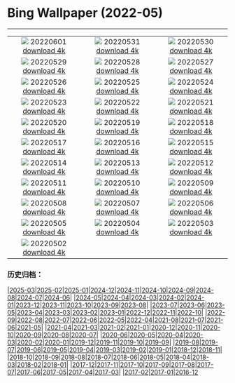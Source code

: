 # Bing Wallpaper (2022-05)
**************
| | | |
| :----: | :----: | :----: |
| ![](https://www.bing.com/th?id=OHR.ParrotDay_EN-US9824481217_1920x1080.jpg) 20220601 [download 4k](https://www.bing.com/th?id=OHR.ParrotDay_EN-US9824481217_UHD.jpg) | ![](https://www.bing.com/th?id=OHR.WW2Lincoln_EN-US6306243521_1920x1080.jpg) 20220531 [download 4k](https://www.bing.com/th?id=OHR.WW2Lincoln_EN-US6306243521_UHD.jpg) | ![](https://www.bing.com/th?id=OHR.HyaliteCreek_EN-US9700334811_1920x1080.jpg) 20220530 [download 4k](https://www.bing.com/th?id=OHR.HyaliteCreek_EN-US9700334811_UHD.jpg) |
| ![](https://www.bing.com/th?id=OHR.PurnululuNP_EN-US9646771554_1920x1080.jpg) 20220529 [download 4k](https://www.bing.com/th?id=OHR.PurnululuNP_EN-US9646771554_UHD.jpg) | ![](https://www.bing.com/th?id=OHR.MarinHeadlands_EN-US9564309974_1920x1080.jpg) 20220528 [download 4k](https://www.bing.com/th?id=OHR.MarinHeadlands_EN-US9564309974_UHD.jpg) | ![](https://www.bing.com/th?id=OHR.Monteverde_EN-US9503031199_1920x1080.jpg) 20220527 [download 4k](https://www.bing.com/th?id=OHR.Monteverde_EN-US9503031199_UHD.jpg) |
| ![](https://www.bing.com/th?id=OHR.Alhambra_EN-US9442124079_1920x1080.jpg) 20220526 [download 4k](https://www.bing.com/th?id=OHR.Alhambra_EN-US9442124079_UHD.jpg) | ![](https://www.bing.com/th?id=OHR.KornatiNP_EN-US0453245326_1920x1080.jpg) 20220525 [download 4k](https://www.bing.com/th?id=OHR.KornatiNP_EN-US0453245326_UHD.jpg) | ![](https://www.bing.com/th?id=OHR.RedBellied_EN-US7363239921_1920x1080.jpg) 20220524 [download 4k](https://www.bing.com/th?id=OHR.RedBellied_EN-US7363239921_UHD.jpg) |
| ![](https://www.bing.com/th?id=OHR.ZebraEgret_EN-US9268536963_1920x1080.jpg) 20220523 [download 4k](https://www.bing.com/th?id=OHR.ZebraEgret_EN-US9268536963_UHD.jpg) | ![](https://www.bing.com/th?id=OHR.AlbionFalls_EN-US5365811607_1920x1080.jpg) 20220522 [download 4k](https://www.bing.com/th?id=OHR.AlbionFalls_EN-US5365811607_UHD.jpg) | ![](https://www.bing.com/th?id=OHR.ApisMellifera_EN-US1549924485_1920x1080.jpg) 20220521 [download 4k](https://www.bing.com/th?id=OHR.ApisMellifera_EN-US1549924485_UHD.jpg) |
| ![](https://www.bing.com/th?id=OHR.GlassBridge_EN-US6168516510_1920x1080.jpg) 20220520 [download 4k](https://www.bing.com/th?id=OHR.GlassBridge_EN-US6168516510_UHD.jpg) | ![](https://www.bing.com/th?id=OHR.KansasPrairiefire_EN-US6008489579_1920x1080.jpg) 20220519 [download 4k](https://www.bing.com/th?id=OHR.KansasPrairiefire_EN-US6008489579_UHD.jpg) | ![](https://www.bing.com/th?id=OHR.SaltPondsMaras_EN-US5922073798_1920x1080.jpg) 20220518 [download 4k](https://www.bing.com/th?id=OHR.SaltPondsMaras_EN-US5922073798_UHD.jpg) |
| ![](https://www.bing.com/th?id=OHR.PawneeOwls_EN-US5086668928_1920x1080.jpg) 20220517 [download 4k](https://www.bing.com/th?id=OHR.PawneeOwls_EN-US5086668928_UHD.jpg) | ![](https://www.bing.com/th?id=OHR.BerninaBloodMoon_EN-US5538561384_1920x1080.jpg) 20220516 [download 4k](https://www.bing.com/th?id=OHR.BerninaBloodMoon_EN-US5538561384_UHD.jpg) | ![](https://www.bing.com/th?id=OHR.WindmillDay_EN-US5180406924_1920x1080.jpg) 20220515 [download 4k](https://www.bing.com/th?id=OHR.WindmillDay_EN-US5180406924_UHD.jpg) |
| ![](https://www.bing.com/th?id=OHR.MaasaiGiraffe_EN-US4914727610_1920x1080.jpg) 20220514 [download 4k](https://www.bing.com/th?id=OHR.MaasaiGiraffe_EN-US4914727610_UHD.jpg) | ![](https://www.bing.com/th?id=OHR.RedCross_EN-US5698722803_1920x1080.jpg) 20220513 [download 4k](https://www.bing.com/th?id=OHR.RedCross_EN-US5698722803_UHD.jpg) | ![](https://www.bing.com/th?id=OHR.OiaVillage_EN-US5240840248_1920x1080.jpg) 20220512 [download 4k](https://www.bing.com/th?id=OHR.OiaVillage_EN-US5240840248_UHD.jpg) |
| ![](https://www.bing.com/th?id=OHR.GiffordPinchot_EN-US4980175686_1920x1080.jpg) 20220511 [download 4k](https://www.bing.com/th?id=OHR.GiffordPinchot_EN-US4980175686_UHD.jpg) | ![](https://www.bing.com/th?id=OHR.GoremeNationalPark_EN-US4875441908_1920x1080.jpg) 20220510 [download 4k](https://www.bing.com/th?id=OHR.GoremeNationalPark_EN-US4875441908_UHD.jpg) | ![](https://www.bing.com/th?id=OHR.MomJoey_EN-US7006938352_1920x1080.jpg) 20220509 [download 4k](https://www.bing.com/th?id=OHR.MomJoey_EN-US7006938352_UHD.jpg) |
| ![](https://www.bing.com/th?id=OHR.SwedishAntenna_EN-US4697496933_1920x1080.jpg) 20220508 [download 4k](https://www.bing.com/th?id=OHR.SwedishAntenna_EN-US4697496933_UHD.jpg) | ![](https://www.bing.com/th?id=OHR.HertfordshireBluebells_EN-US4578338154_1920x1080.jpg) 20220507 [download 4k](https://www.bing.com/th?id=OHR.HertfordshireBluebells_EN-US4578338154_UHD.jpg) | ![](https://www.bing.com/th?id=OHR.JaliscoAgave_EN-US2800710188_1920x1080.jpg) 20220506 [download 4k](https://www.bing.com/th?id=OHR.JaliscoAgave_EN-US2800710188_UHD.jpg) |
| ![](https://www.bing.com/th?id=OHR.WadiRum_EN-US2725530460_1920x1080.jpg) 20220505 [download 4k](https://www.bing.com/th?id=OHR.WadiRum_EN-US2725530460_UHD.jpg) | ![](https://www.bing.com/th?id=OHR.DuckHen_EN-US2672519159_1920x1080.jpg) 20220504 [download 4k](https://www.bing.com/th?id=OHR.DuckHen_EN-US2672519159_UHD.jpg) | ![](https://www.bing.com/th?id=OHR.TravertineTurkey_EN-US2604407895_1920x1080.jpg) 20220503 [download 4k](https://www.bing.com/th?id=OHR.TravertineTurkey_EN-US2604407895_UHD.jpg) |
| ![](https://www.bing.com/th?id=OHR.LeiDay_EN-US2557797109_1920x1080.jpg) 20220502 [download 4k](https://www.bing.com/th?id=OHR.LeiDay_EN-US2557797109_UHD.jpg) |  |  |

### 历史归档：

|[2025-03](bing/2025-03/2025-03.md)|[2025-02](bing/2025-02/2025-02.md)|[2025-01](bing/2025-01/2025-01.md)|[2024-12](bing/2024-12/2024-12.md)|[2024-11](bing/2024-11/2024-11.md)|[2024-10](bing/2024-10/2024-10.md)|[2024-09](bing/2024-09/2024-09.md)|[2024-08](bing/2024-08/2024-08.md)|[2024-07](bing/2024-07/2024-07.md)|[2024-06](bing/2024-06/2024-06.md)|
|[2024-05](bing/2024-05/2024-05.md)|[2024-04](bing/2024-04/2024-04.md)|[2024-03](bing/2024-03/2024-03.md)|[2024-02](bing/2024-02/2024-02.md)|[2024-01](bing/2024-01/2024-01.md)|[2023-12](bing/2023-12/2023-12.md)|[2023-11](bing/2023-11/2023-11.md)|[2023-10](bing/2023-10/2023-10.md)|[2023-09](bing/2023-09/2023-09.md)|[2023-08](bing/2023-08/2023-08.md)|
|[2023-07](bing/2023-07/2023-07.md)|[2023-06](bing/2023-06/2023-06.md)|[2023-05](bing/2023-05/2023-05.md)|[2023-04](bing/2023-04/2023-04.md)|[2023-03](bing/2023-03/2023-03.md)|[2023-02](bing/2023-02/2023-02.md)|[2023-01](bing/2023-01/2023-01.md)|[2022-12](bing/2022-12/2022-12.md)|[2022-11](bing/2022-11/2022-11.md)|[2022-10](bing/2022-10/2022-10.md)|
|[2022-09](bing/2022-09/2022-09.md)|[2022-08](bing/2022-08/2022-08.md)|[2022-07](bing/2022-07/2022-07.md)|[2022-06](bing/2022-06/2022-06.md)|[2022-05](bing/2022-05/2022-05.md)|[2022-04](bing/2022-04/2022-04.md)|[2021-08](bing/2021-08/2021-08.md)|[2021-07](bing/2021-07/2021-07.md)|[2021-06](bing/2021-06/2021-06.md)|[2021-05](bing/2021-05/2021-05.md)|
|[2021-04](bing/2021-04/2021-04.md)|[2021-03](bing/2021-03/2021-03.md)|[2021-02](bing/2021-02/2021-02.md)|[2021-01](bing/2021-01/2021-01.md)|[2020-12](bing/2020-12/2020-12.md)|[2020-11](bing/2020-11/2020-11.md)|[2020-10](bing/2020-10/2020-10.md)|[2020-09](bing/2020-09/2020-09.md)|[2020-08](bing/2020-08/2020-08.md)|[2020-07](bing/2020-07/2020-07.md)|
|[2020-06](bing/2020-06/2020-06.md)|[2020-05](bing/2020-05/2020-05.md)|[2020-04](bing/2020-04/2020-04.md)|[2020-03](bing/2020-03/2020-03.md)|[2020-02](bing/2020-02/2020-02.md)|[2020-01](bing/2020-01/2020-01.md)|[2019-12](bing/2019-12/2019-12.md)|[2019-11](bing/2019-11/2019-11.md)|[2019-10](bing/2019-10/2019-10.md)|[2019-09](bing/2019-09/2019-09.md)|
|[2019-08](bing/2019-08/2019-08.md)|[2019-07](bing/2019-07/2019-07.md)|[2019-06](bing/2019-06/2019-06.md)|[2019-05](bing/2019-05/2019-05.md)|[2019-04](bing/2019-04/2019-04.md)|[2019-03](bing/2019-03/2019-03.md)|[2019-02](bing/2019-02/2019-02.md)|[2019-01](bing/2019-01/2019-01.md)|[2018-12](bing/2018-12/2018-12.md)|[2018-11](bing/2018-11/2018-11.md)|
|[2018-10](bing/2018-10/2018-10.md)|[2018-09](bing/2018-09/2018-09.md)|[2018-08](bing/2018-08/2018-08.md)|[2018-07](bing/2018-07/2018-07.md)|[2018-06](bing/2018-06/2018-06.md)|[2018-05](bing/2018-05/2018-05.md)|[2018-04](bing/2018-04/2018-04.md)|[2018-03](bing/2018-03/2018-03.md)|[2018-02](bing/2018-02/2018-02.md)|[2018-01](bing/2018-01/2018-01.md)|
|[2017-12](bing/2017-12/2017-12.md)|[2017-11](bing/2017-11/2017-11.md)|[2017-10](bing/2017-10/2017-10.md)|[2017-09](bing/2017-09/2017-09.md)|[2017-08](bing/2017-08/2017-08.md)|[2017-07](bing/2017-07/2017-07.md)|[2017-06](bing/2017-06/2017-06.md)|[2017-05](bing/2017-05/2017-05.md)|[2017-04](bing/2017-04/2017-04.md)|[2017-03](bing/2017-03/2017-03.md)|
|[2017-02](bing/2017-02/2017-02.md)|[2017-01](bing/2017-01/2017-01.md)|[2016-12](bing/2016-12/2016-12.md)
